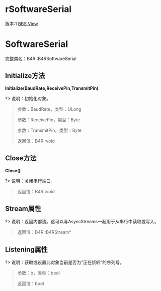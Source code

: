 # rSoftwareSerial

版本:1
[BBS View](https://www.b4x.com/android/forum/pages/results/?query=rSoftwareSerial)

# SoftwareSerial
完整类名：B4R::B4RSoftwareSerial
## Initialize方法
**Initialize(BaudRate,ReceivePin,TransmitPin)**

?> 说明：初始化对象。
>
> 参数：BaudRate，类型：ULong
>
> 参数：ReceivePin，类型：Byte
>
> 参数：TransmitPin，类型：Byte
>
> 返回值：B4R::void
## Close方法
**Close()**

?> 说明：关闭串行端口。
>
> 返回值：B4R::void
## Stream属性

?> 说明：返回内部流。这可以与AsyncStreams一起用于从串行中读取或写入。
>
> 返回值：B4R::B4RStream*
## Listening属性

?> 说明：获取或设置此对象当前是否为“正在侦听”的序列号。
>
> 参数：b，类型：bool
>
> 返回值：bool
